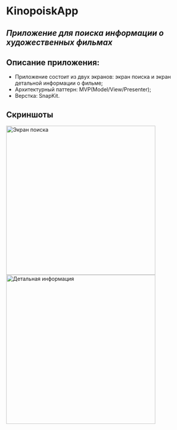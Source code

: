 # KinopoiskApp

## _Приложение для поиска информации о художественных фильмах_

## Описание приложения:
* Приложение состоит из двух экранов: экран поиска и экран детальной информации о фильме;
* Архитектурный паттерн: MVP(Model/View/Presenter);
* Верстка: SnapKit.

## Скриншоты

<img width="400" alt="Экран поиска" src="https://github.com/VladimirSen/KinopoiskApp/blob/main/KinopoiskLiteApp/ScreenShots/KinopoiskApp_1.png"> <img width="400" alt="Детальная информация" src="https://github.com/VladimirSen/KinopoiskApp/blob/main/KinopoiskLiteApp/ScreenShots/KinopoiskApp_2.png">
